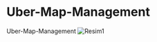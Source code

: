 # Uber-Map-Management
Uber-Map-Management
![Resim1](https://user-images.githubusercontent.com/73459364/218671391-79c87b06-2c92-483f-9d09-898cd14d8d52.png)
